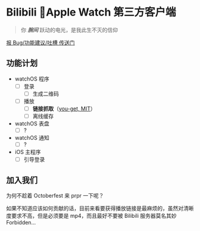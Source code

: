 # Bilibili Apple Watch 第三方客户端

> 你 ***腕间*** 跃动的电光，是我此生不灭的信仰

[报 Bug/功能建议/吐槽 传送门](https://github.com/ApolloZhu/Apple-Watch-Bilibili/issues/new)

## 功能计划

- watchOS 程序
  - [ ] 登录
    - [ ] 生成二维码
  - [ ] 播放
    - [ ] **链接抓取**（[you-get, MIT](https://github.com/soimort/you-get/blob/develop/src/you_get/extractors/bilibili.py)）
    - [ ] 离线缓存
- watchOS 表盘
  - [ ] ?
- watchOS 通知
  - [ ] ?
- iOS 主程序
  - [ ] 引导登录

## 加入我们

为何不趁着 Octoberfest 来 prpr 一下呢？

如果不知道应该如何贡献的话，目前来看要获得播放链接是最麻烦的，虽然对清晰度要求不高，但是必须要是 mp4，而且最好不要被 Bilibili 服务器莫名其妙 Forbidden...

